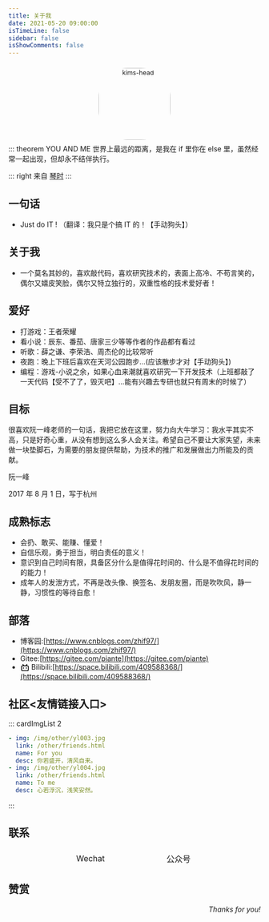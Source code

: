 ```yaml
---
title: 关于我
date: 2021-05-20 09:00:00
isTimeLine: false
sidebar: false
isShowComments: false
---
```


<p align="center"><img style="border-radius:41%;pointer-events:none;transform: scale(0.9);" :src="$withBase('http://www.file.kim-shift.cn/assets/image/tx.jpg')" alt="kims-head" width=160></p>
<p align="center" style="margin-top: -15px;">
  <a href="https://www.kim-shift.cn" class="zi zi_textbook" target="_blank"></a> 
  <a href="mailto:710429093@qq.com" class="zi zi_envelope"></a> 
  <a href="https://github.com/Zhif97" class="zi zi_tmGithub" target="_blank"></a>
  <a href="https://gitee.com/piante" class="zi zi_tmGitee" target="_blank"></a>
  <a href="tencent://AddContact/?fromId=45&fromSubId=1&subcmd=all&uin=710429093&website=www.oicqzone.com" class="zi zi_tmQq"></a>
</p>
<!-- 时间组件 -->
<Time style="margin-bottom: -12px"/>

::: theorem YOU AND ME
世界上最远的距离，是我在 if 里你在 else 里，虽然经常一起出现，但却永不结伴执行。

::: right
来自 [琴时](#)
:::

## 一句话

- Just do IT ! （翻译：我只是个搞 IT 的！【手动狗头】）

## 关于我

- 一个莫名其妙的，喜欢敲代码，喜欢研究技术的，表面上高冷、不苟言笑的，偶尔又嬉皮笑脸，偶尔又特立独行的，双重性格的技术爱好者！

## 爱好

- 打游戏：王者荣耀
- 看小说：辰东、番茄、唐家三少等等作者的作品都有看过
- 听歌：薛之谦、李荣浩、周杰伦的比较常听
- 夜跑：晚上下班后喜欢在天河公园跑步...(应该散步才对【手动狗头】)
- 编程：游戏-小说之余，如果心血来潮就喜欢研究一下开发技术（上班都敲了一天代码【受不了了，毁灭吧】...能有兴趣去专研也就只有周末的时候了）

## 目标

很喜欢阮一峰老师的一句话，我把它放在这里，努力向大牛学习：我水平其实不高，只是好奇心重，从没有想到这么多人会关注。希望自己不要让大家失望，未来做一块垫脚石，为需要的朋友提供帮助，为技术的推广和发展做出力所能及的贡献。

阮一峰

2017 年 8 月 1 日，写于杭州

## 成熟标志

- 会扔、敢买、能赚、懂爱！
- 自信乐观，勇于担当，明白责任的意义！
- 意识到自己时间有限，具备区分什么是值得花时间的、什么是不值得花时间的的能力！
- 成年人的发泄方式，不再是改头像、换签名、发朋友圈，而是吹吹风，静一静，习惯性的等待自愈！

## 部落

- <i class="zi zi_tmBlogger"></i> 博客园:[https://www.cnblogs.com/zhif97/](https://www.cnblogs.com/zhif97/)
- <i class="zi zi_tmGitee"></i> Gitee:[https://gitee.com/piante](https://gitee.com/piante)
- <svg t="1638543955475" class="icon_bilibili" viewBox="0 0 1024 1024" version="1.1" xmlns="http://www.w3.org/2000/svg" p-id="2175" width="18" height="18"><path d="M306.005333 117.632L444.330667 256h135.296l138.368-138.325333a42.666667 42.666667 0 0 1 60.373333 60.373333L700.330667 256H789.333333A149.333333 149.333333 0 0 1 938.666667 405.333333v341.333334a149.333333 149.333333 0 0 1-149.333334 149.333333h-554.666666A149.333333 149.333333 0 0 1 85.333333 746.666667v-341.333334A149.333333 149.333333 0 0 1 234.666667 256h88.96L245.632 177.962667a42.666667 42.666667 0 0 1 60.373333-60.373334zM789.333333 341.333333h-554.666666a64 64 0 0 0-63.701334 57.856L170.666667 405.333333v341.333334a64 64 0 0 0 57.856 63.701333L234.666667 810.666667h554.666666a64 64 0 0 0 63.701334-57.856L853.333333 746.666667v-341.333334A64 64 0 0 0 789.333333 341.333333zM341.333333 469.333333a42.666667 42.666667 0 0 1 42.666667 42.666667v85.333333a42.666667 42.666667 0 0 1-85.333333 0v-85.333333a42.666667 42.666667 0 0 1 42.666666-42.666667z m341.333334 0a42.666667 42.666667 0 0 1 42.666666 42.666667v85.333333a42.666667 42.666667 0 0 1-85.333333 0v-85.333333a42.666667 42.666667 0 0 1 42.666667-42.666667z" p-id="2176"></path></svg> Bilibili:[https://space.bilibili.com/409588368/](https://space.bilibili.com/409588368/)

## 社区<友情链接入口>

::: cardImgList 2

```yaml
- img: /img/other/yl003.jpg
  link: /other/friends.html
  name: For you
  desc: 你若盛开，清风自来。
- img: /img/other/yl004.jpg
  link: /other/friends.html
  name: To me
  desc: 心若浮沉，浅笑安然。
```

:::

## 联系

<p align="center">
<table style="display: contents;">
    <tr>
        <td><img :src="$withBase('http://www.file.kim-shift.cn/assets/image/wechat_l.jpg')" width=160>
        </td>
        <td><img :src="$withBase('http://www.file.kim-shift.cn/assets/image/gzh.jpg')" width=160>
        </td>
    </tr>
    <tr>
    	<td align="center">Wechat</td>
      <td align="center">公众号</td>
    </tr>
</table>
</p>

## 赞赏

<Reward/>

<p align="right">
    <em>Thanks for you!</em>
</p>

<link rel="stylesheet" href="https://ico.z01.com/zico.min.css">

<style lang="stylus" scoped> 
  .icon_bilibili{
    vertical-align: middle;
  }
</style>
